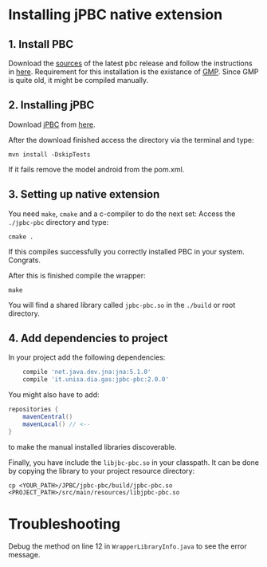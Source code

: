 # Installing jPBC native extension

## 1. Install PBC

Download the [sources](https://crypto.stanford.edu/pbc/download.html) of the latest pbc release and
follow the instructions in [here](https://crypto.stanford.edu/pbc/manual/ch01.html).
Requirement for this installation is the existance of [GMP](https://gmplib.org/). 
Since GMP is quite old, it might be compiled manually.

## 2. Installing jPBC

Download [jPBC](http://gas.dia.unisa.it/projects/jpbc/download.html)
from [here](https://sourceforge.net/projects/jpbc/files/jpbc_2_0_0/). 

After the download finished access the directory via the terminal and type:

```
mvn install -DskipTests
```

If it fails remove the model android from the pom.xml.

## 3. Setting up native extension

You need `make`, `cmake` and a c-compiler to do the next set:
Access the `./jpbc-pbc` directory and type:

```
cmake .
```

If this compiles successfully you correctly installed PBC in your system. Congrats.

After this is finished compile the wrapper:

```
make
```

You will find a shared library called `jpbc-pbc.so` in the `./build` or root directory.

## 4. Add dependencies to project

In your project add the following dependencies:

```groovy
	compile 'net.java.dev.jna:jna:5.1.0'
	compile 'it.unisa.dia.gas:jpbc-pbc:2.0.0'
```

You might also have to add:

```groovy
repositories {
	mavenCentral()
	mavenLocal() // <--
}
```

to make the manual installed libraries discoverable.

Finally, you have include the `libjbc-pbc.so` in your classpath. It can be done
by copying the library to your project resource directory: 

```
cp <YOUR_PATH>/JPBC/jpbc-pbc/build/jpbc-pbc.so <PROJECT_PATH>/src/main/resources/libjpbc-pbc.so
```

# Troubleshooting

Debug the method on line 12 in `WrapperLibraryInfo.java` to see the error message. 




 



